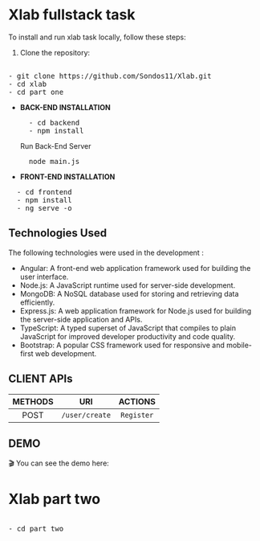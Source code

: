 # Xlab fullstack task

To install and run xlab task locally, follow these steps:

1. Clone the repository:
<pre>

- git clone https://github.com/Sondos11/Xlab.git
- cd xlab
- cd part one
</pre>
- **BACK-END INSTALLATION**
  <pre>
    - cd backend
    - npm install
  </pre>
  Run Back-End Server
  <pre>
    node main.js
  </pre>
- **FRONT-END INSTALLATION**
<pre>
  - cd frontend
  - npm install
  - ng serve -o
</pre>

## Technologies Used

The following technologies were used in the development :

- Angular: A front-end web application framework used for building the user interface.
- Node.js: A JavaScript runtime used for server-side development.
- MongoDB: A NoSQL database used for storing and retrieving data efficiently.
- Express.js: A web application framework for Node.js used for building the server-side application and APIs.
- TypeScript: A typed superset of JavaScript that compiles to plain JavaScript for improved developer productivity and code quality.
- Bootstrap: A popular CSS framework used for responsive and mobile-first web development.

## CLIENT APIs

<div align="center" style="width:100%">
    
|  METHODS      |         URI              | ACTIONS | 
| :---:         |         :---:            | :---: |   
| POST          | `/user/create`          | `Register` |  
</div>

## DEMO

🎬
You can see the demo here:
<a href="https://youtu.be/mAgIsOJyRxA">


</a>

# Xlab part two

<pre>

- cd part two

</pre>
